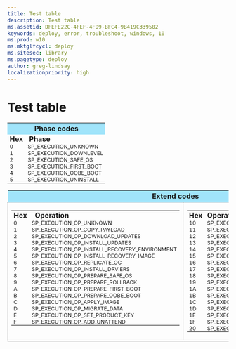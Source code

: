 ```yaml
---
title: Test table
description: Test table
ms.assetid: DFEFE22C-4FEF-4FD9-BFC4-9B419C339502
keywords: deploy, error, troubleshoot, windows, 10
ms.prod: w10
ms.mktglfcycl: deploy
ms.sitesec: library
ms.pagetype: deploy
author: greg-lindsay
localizationpriority: high
---
```


# Test table

<TABLE cellspacing=0 cellpadding=0>
<TR><TD colspan=2 align="center" valign="top" BGCOLOR="#a0e4fa"><B>Phase codes</B></TD>
<TR><TD style='padding:0in 4pt 0in 4pt;width:1pt'><b>Hex</b><TD style='padding:0in 5.4pt 0in 5.4pt;width:1pt'><span style='width:100px;padding:0in 1pt 0in 1pt;'><b>Phase</b>
<TR><TD style='padding:0in 4pt 0in 4pt;width:1pt'><span style='font-size:9.0pt'>0<TD style='padding:0in 4pt 0in 4pt;width:1pt'><span style='font-size:9.0pt'>SP_EXECUTION_UNKNOWN
<TR><TD style='padding:0in 4pt 0in 4pt;width:1pt'><span style='font-size:9.0pt'>1<TD style='padding:0in 4pt 0in 4pt;width:1pt'><span style='font-size:9.0pt'>SP_EXECUTION_DOWNLEVEL
<TR><TD style='padding:0in 4pt 0in 4pt;width:1pt'><span style='font-size:9.0pt'>2<TD style='padding:0in 4pt 0in 4pt;width:1pt'><span style='font-size:9.0pt'>SP_EXECUTION_SAFE_OS
<TR><TD style='padding:0in 4pt 0in 4pt;width:1pt'><span style='font-size:9.0pt'>3<TD style='padding:0in 4pt 0in 4pt;width:1pt'><span style='font-size:9.0pt'>SP_EXECUTION_FIRST_BOOT
<TR><TD style='padding:0in 4pt 0in 4pt;width:1pt'><span style='font-size:9.0pt'>4<TD style='padding:0in 4pt 0in 4pt;width:1pt'><span style='font-size:9.0pt'>SP_EXECUTION_OOBE_BOOT
<TR><TD style='padding:0in 4pt 0in 4pt;width:1pt'><span style='font-size:9.0pt'>5<TD style='padding:0in 4pt 0in 4pt;width:1pt'><span style='font-size:9.0pt'>SP_EXECUTION_UNINSTALL
</TABLE>

<TABLE border=0 cellspacing=0 cellpadding=0 style='border-collapse:collapse;border:none'>
<TR><TD colspan=2 align="center" valign="top" BGCOLOR="#a0e4fa"><B>Extend codes</B></TD>
<TR><TD align="left" valign="top" style='border:dotted #A6A6A6 1.0pt;'>
<TABLE cellspacing=0 cellpadding=0>
<TR><TD style='padding:0in 4pt 0in 4pt;width:1pt'><b>Hex</b><TD style='padding:0in 4pt 0in 4pt;width:1pt'><span style='width:200pt;padding:0in 5.4pt 0in 5.4pt;'><b>Operation</b>
<TR><TD style='padding:0in 4pt 0in 4pt;width:1pt'><span style='font-size:9.0pt'>0<TD style='padding:0in 4pt 0in 4pt;width:1pt'><span style='font-size:9.0pt'>SP_EXECUTION_OP_UNKNOWN
<TR><TD style='padding:0in 4pt 0in 4pt;width:1pt'><span style='font-size:9.0pt'>1<TD style='padding:0in 4pt 0in 4pt;width:1pt'><span style='font-size:9.0pt'>SP_EXECUTION_OP_COPY_PAYLOAD
<TR><TD style='padding:0in 4pt 0in 4pt;width:1pt'><span style='font-size:9.0pt'>2<TD style='padding:0in 4pt 0in 4pt;width:1pt'><span style='font-size:9.0pt'>SP_EXECUTION_OP_DOWNLOAD_UPDATES
<TR><TD style='padding:0in 4pt 0in 4pt;width:1pt'><span style='font-size:9.0pt'>3<TD style='padding:0in 4pt 0in 4pt;width:1pt'><span style='font-size:9.0pt'>SP_EXECUTION_OP_INSTALL_UPDATES
<TR><TD style='padding:0in 4pt 0in 4pt;width:1pt'><span style='font-size:9.0pt'>4<TD style='padding:0in 4pt 0in 4pt;width:1pt'><span style='font-size:9.0pt'>SP_EXECUTION_OP_INSTALL_RECOVERY_ENVIRONMENT
<TR><TD style='padding:0in 4pt 0in 4pt;width:1pt'><span style='font-size:9.0pt'>5<TD style='padding:0in 4pt 0in 4pt;width:1pt'><span style='font-size:9.0pt'>SP_EXECUTION_OP_INSTALL_RECOVERY_IMAGE
<TR><TD style='padding:0in 4pt 0in 4pt;width:1pt'><span style='font-size:9.0pt'>6<TD style='padding:0in 4pt 0in 4pt;width:1pt'><span style='font-size:9.0pt'>SP_EXECUTION_OP_REPLICATE_OC
<TR><TD style='padding:0in 4pt 0in 4pt;width:1pt'><span style='font-size:9.0pt'>7<TD style='padding:0in 4pt 0in 4pt;width:1pt'><span style='font-size:9.0pt'>SP_EXECUTION_OP_INSTALL_DRVIERS
<TR><TD style='padding:0in 4pt 0in 4pt;width:1pt'><span style='font-size:9.0pt'>8<TD style='padding:0in 4pt 0in 4pt;width:1pt'><span style='font-size:9.0pt'>SP_EXECUTION_OP_PREPARE_SAFE_OS
<TR><TD style='padding:0in 4pt 0in 4pt;width:1pt'><span style='font-size:9.0pt'>9<TD style='padding:0in 4pt 0in 4pt;width:1pt'><span style='font-size:9.0pt'>SP_EXECUTION_OP_PREPARE_ROLLBACK
<TR><TD style='padding:0in 4pt 0in 4pt;width:1pt'><span style='font-size:9.0pt'>A<TD style='padding:0in 4pt 0in 4pt;width:1pt'><span style='font-size:9.0pt'>SP_EXECUTION_OP_PREPARE_FIRST_BOOT
<TR><TD style='padding:0in 4pt 0in 4pt;width:1pt'><span style='font-size:9.0pt'>B<TD style='padding:0in 4pt 0in 4pt;width:1pt'><span style='font-size:9.0pt'>SP_EXECUTION_OP_PREPARE_OOBE_BOOT
<TR><TD style='padding:0in 4pt 0in 4pt;width:1pt'><span style='font-size:9.0pt'>C<TD style='padding:0in 4pt 0in 4pt;width:1pt'><span style='font-size:9.0pt'>SP_EXECUTION_OP_APPLY_IMAGE
<TR><TD style='padding:0in 4pt 0in 4pt;width:1pt'><span style='font-size:9.0pt'>D<TD style='padding:0in 4pt 0in 4pt;width:1pt'><span style='font-size:9.0pt'>SP_EXECUTION_OP_MIGRATE_DATA
<TR><TD style='padding:0in 4pt 0in 4pt;width:1pt'><span style='font-size:9.0pt'>E<TD style='padding:0in 4pt 0in 4pt;width:1pt'><span style='font-size:9.0pt'>SP_EXECUTION_OP_SET_PRODUCT_KEY
<TR><TD style='padding:0in 4pt 0in 4pt;width:1pt'><span style='font-size:9.0pt'>F<TD style='padding:0in 4pt 0in 4pt;width:1pt'><span style='font-size:9.0pt'>SP_EXECUTION_OP_ADD_UNATTEND
</TABLE>
</TD>
<TD align="left" valign="top" style='border:dotted #A6A6A6 1.0pt;'>
<TABLE cellspacing=0 cellpadding=0>
<TR><TD style='padding:0in 4pt 0in 4pt;width:1pt'><b>Hex</b><TD style='padding:0in 4pt 0in 4pt;width:1pt'><b>Operation</b>
<TR><TD style='padding:0in 4pt 0in 4pt;width:1pt'><span style='font-size:9.0pt'>10<TD style='padding:0in 4pt 0in 4pt;width:1pt'><span style='font-size:9.0pt'>SP_EXECUTION_OP_ADD_DRIVER
<TR><TD style='padding:0in 4pt 0in 4pt;width:1pt'><span style='font-size:9.0pt'>11<TD style='padding:0in 4pt 0in 4pt;width:1pt'><span style='font-size:9.0pt'>SP_EXECUTION_OP_ENABLE_FEATURE
<TR><TD style='padding:0in 4pt 0in 4pt;width:1pt'><span style='font-size:9.0pt'>12<TD style='padding:0in 4pt 0in 4pt;width:1pt'><span style='font-size:9.0pt'>SP_EXECUTION_OP_DISABLE_FEATURE
<TR><TD style='padding:0in 4pt 0in 4pt;width:1pt'><span style='font-size:9.0pt'>13<TD style='padding:0in 4pt 0in 4pt;width:1pt'><span style='font-size:9.0pt'>SP_EXECUTION_OP_REGISTER_ASYNC_PROCESS
<TR><TD style='padding:0in 4pt 0in 4pt;width:1pt'><span style='font-size:9.0pt'>14<TD style='padding:0in 4pt 0in 4pt;width:1pt'><span style='font-size:9.0pt'>SP_EXECUTION_OP_REGISTER_SYNC_PROCESS
<TR><TD style='padding:0in 4pt 0in 4pt;width:1pt'><span style='font-size:9.0pt'>15<TD style='padding:0in 4pt 0in 4pt;width:1pt'><span style='font-size:9.0pt'>SP_EXECUTION_OP_CREATE_FILE
<TR><TD style='padding:0in 4pt 0in 4pt;width:1pt'><span style='font-size:9.0pt'>16<TD style='padding:0in 4pt 0in 4pt;width:1pt'><span style='font-size:9.0pt'>SP_EXECUTION_OP_CREATE_REGISTRY
<TR><TD style='padding:0in 4pt 0in 4pt;width:1pt'><span style='font-size:9.0pt'>17<TD style='padding:0in 4pt 0in 4pt;width:1pt'><span style='font-size:9.0pt'>SP_EXECUTION_OP_BOOT
<TR><TD style='padding:0in 4pt 0in 4pt;width:1pt'><span style='font-size:9.0pt'>18<TD style='padding:0in 4pt 0in 4pt;width:1pt'><span style='font-size:9.0pt'>SP_EXECUTION_OP_SYSPREP
<TR><TD style='padding:0in 4pt 0in 4pt;width:1pt'><span style='font-size:9.0pt'>19<TD style='padding:0in 4pt 0in 4pt;width:1pt'><span style='font-size:9.0pt'>SP_EXECUTION_OP_OOBE
<TR><TD style='padding:0in 4pt 0in 4pt;width:1pt'><span style='font-size:9.0pt'>1A<TD style='padding:0in 4pt 0in 4pt;width:1pt'><span style='font-size:9.0pt'>SP_EXECUTION_OP_BEGIN_FIRST_BOOT
<TR><TD style='padding:0in 4pt 0in 4pt;width:1pt'><span style='font-size:9.0pt'>1B<TD style='padding:0in 4pt 0in 4pt;width:1pt'><span style='font-size:9.0pt'>SP_EXECUTION_OP_END_FIRST_BOOT
<TR><TD style='padding:0in 4pt 0in 4pt;width:1pt'><span style='font-size:9.0pt'>1C<TD style='padding:0in 4pt 0in 4pt;width:1pt'><span style='font-size:9.0pt'>SP_EXECUTION_OP_BEGIN_OOBE_BOOT
<TR><TD style='padding:0in 4pt 0in 4pt;width:1pt'><span style='font-size:9.0pt'>1D<TD style='padding:0in 4pt 0in 4pt;width:1pt'><span style='font-size:9.0pt'>SP_EXECUTION_OP_END_OOBE_BOOT
<TR><TD style='padding:0in 4pt 0in 4pt;width:1pt'><span style='font-size:9.0pt'>1E<TD style='padding:0in 4pt 0in 4pt;width:1pt'><span style='font-size:9.0pt'>SP_EXECUTION_OP_PRE_OOBE
<TR><TD style='padding:0in 4pt 0in 4pt;width:1pt'><span style='font-size:9.0pt'>1F<TD style='padding:0in 4pt 0in 4pt;width:1pt'><span style='font-size:9.0pt'>SP_EXECUTION_OP_POST_OOBE
<TR><TD style='padding:0in 4pt 0in 4pt;width:1pt'><span style='font-size:9.0pt'>20<TD style='padding:0in 4pt 0in 4pt;width:1pt'><span style='font-size:9.0pt'>SP_EXECUTION_OP_ADD_PROVISIONING_PACKAGE
</TABLE>
</TD>
</TR>
</TABLE>